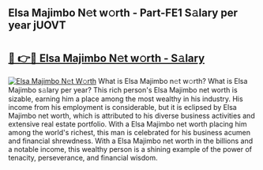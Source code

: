 ## Elsa Majimbo N𝚎t w𝚘rth - Part-FE1 S𝚊lary per year jUOVT

# <h2><a href="http://gc4a5av.nevu.top/?p=Elsa+Majimbo">🔗 👉🔴 Elsa Majimbo N𝚎t w𝚘rth - S𝚊lary</a></h2>

[![Elsa Majimbo N𝚎t W𝚘rth](https://i.imgur.com/Oavwk0R.jpeg)](http://gc4a5av.nevu.top/?p=Elsa+Majimbo)
What is Elsa Majimbo n𝚎t w𝚘rth? What is Elsa Majimbo s𝚊lary per year?
This rich person's Elsa Majimbo net worth is sizable, earning him a place among the most wealthy in his industry. His income from his employment is considerable, but it is eclipsed by Elsa Majimbo net worth, which is attributed to his diverse business activities and extensive real estate portfolio. With a Elsa Majimbo net worth placing him among the world's richest, this man is celebrated for his business acumen and financial shrewdness. With a Elsa Majimbo net worth in the billions and a notable income, this wealthy person is a shining example of the power of tenacity, perseverance, and financial wisdom.
